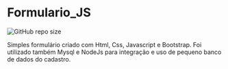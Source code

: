 # Formulario_JS

![GitHub repo size](https://img.shields.io/github/repo-size/LombaAnderson/Formulario_JS)

Simples formulário criado com Html, Css, Javascript e Bootstrap. Foi utilizado também Mysql e NodeJs para integração e uso de pequeno banco de dados do cadastro.
